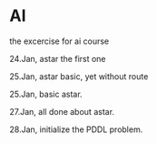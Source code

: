 # AI
the excercise for ai course

24.Jan, astar the first one

25.Jan, astar basic, yet without route

25.Jan, basic astar.

27.Jan, all done about astar.

28.Jan, initialize the PDDL problem.

